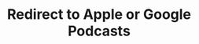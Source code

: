 ---
title: Redirect to Apple or Google Podcasts
redirect_from:
- /078r/
- /zadnja/
- /instagram/
redirect_to: https://pod.fo/e/267441
---
